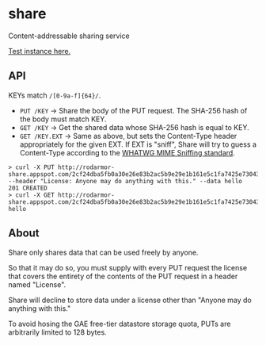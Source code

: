 share
=====

Content-addressable sharing service

[Test instance here.](http://rodarmor-share.appspot.com)


API
---

KEYs match `/[0-9a-f]{64}/`.

* `PUT /KEY` -> Share the body of the PUT request. The SHA-256 hash of the body must match KEY.
* `GET /KEY` -> Get the shared data whose SHA-256 hash is equal to KEY.
* `GET /KEY.EXT` -> Same as above, but sets the Content-Type header appropriately for the given EXT. If EXT is "sniff", Share will try to guess a Content-Type according to the [WHATWG MIME Sniffing standard](http://mimesniff.spec.whatwg.org).

```
> curl -X PUT http://rodarmor-share.appspot.com/2cf24dba5fb0a30e26e83b2ac5b9e29e1b161e5c1fa7425e73043362938b9824 --header "License: Anyone may do anything with this." --data hello
201 CREATED
> curl -X GET http://rodarmor-share.appspot.com/2cf24dba5fb0a30e26e83b2ac5b9e29e1b161e5c1fa7425e73043362938b9824
hello
```


About
-----

Share only shares data that can be used freely by anyone.

So that it may do so, you must supply with every PUT request the license that covers the entirety of the contents of the PUT request in a header named "License".

Share will decline to store data under a license other than "Anyone may do anything with this."

To avoid hosing the GAE free-tier datastore storage quota, PUTs are arbitrarily limited to 128 bytes.
